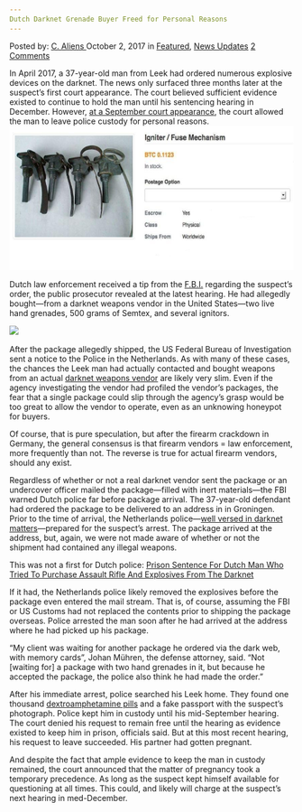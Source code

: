 ```yaml
---
Dutch Darknet Grenade Buyer Freed for Personal Reasons
---
```

<article class="post-listing post-22881 post type-post status-publish format-standard has-post-thumbnail hentry 
 tag-buyer tag-darknet tag-dutch tag-freed tag-grenade tag-personal tag-reasons">
<div class="post-inner">
<span>Posted by: <a href="https://www.deepdotweb.com/author/caliens/" title="">C. Aliens </a></span>
<span>October 2, 2017</span>
<span>in <a href="https://www.deepdotweb.com/category/deepdot-news/" rel="category tag">Featured</a>, <a href="https://www.deepdotweb.com/category/news-updates/" rel="category tag">News Updates</a></span>
<span><a href="https://www.deepdotweb.com/2017/10/02/dutch-darknet-grenade-buyer-freed-personal-reasons/#comments">2 Comments</a></span>


<p>In April 2017, a 37-year-old man from Leek had ordered numerous explosive devices on the darknet. The news only surfaced three months later at the suspect’s first court appearance. The court believed sufficient evidence existed to continue to hold the man until his sentencing hearing in December. However, <a href="http://www.dvhn.nl/groningen/Echtgenote-hoogzwanger-rechtbank-stuurt-verdachte-naar-huis-22503981.html">at a September court appearance</a>, the court allowed the man to leave police custody for personal reasons.<img class="wp-image-22885 aligncenter" src="/imgs/2017/10/word-image.jpeg" width="577" height="255" /></p>
<p>Dutch law enforcement received a tip from the <a href="https://www.deepdotweb.com/tag/fbi/">F.B.I.</a> regarding the suspect&#8217;s order, the public prosecutor revealed at the latest hearing. He had allegedly bought—from a darknet weapons vendor in the United States—two live hand grenades, 500 grams of Semtex, and several ignitors.</p>
<p><img class="wp-image-22886" src="/imgs/2017/10/word-image-1.jpeg" srcset="/imgs/2017/10/word-image-1.jpeg 770w, /imgs/2017/10/word-image-1-300x169.jpeg 300w" sizes="(max-width: 770px) 100vw, 770px" /></p>
<p>After the package allegedly shipped, the US Federal Bureau of Investigation sent a notice to the Police in the Netherlands. As with many of these cases, the chances the Leek man had actually contacted and bought weapons from an actual <a href="https://www.deepdotweb.com/tag/weapons/">darknet weapons vendor</a> are likely very slim. Even if the agency investigating the vendor had profiled the vendor&#8217;s packages, the fear that a single package could slip through the agency&#8217;s grasp would be too great to allow the vendor to operate, even as an unknowing honeypot for buyers.</p>
<p>Of course, that is pure speculation, but after the firearm crackdown in Germany, the general consensus is that firearm vendors = law enforcement, more frequently than not. The reverse is true for actual firearm vendors, should any exist.</p>
<p>Regardless of whether or not a real darknet vendor sent the package or an undercover officer mailed the package—filled with inert materials—the FBI warned Dutch police far before package arrival. The 37-year-old defendant had ordered the package to be delivered to an address in in Groningen. Prior to the time of arrival, the Netherlands police—<a href="https://www.deepdotweb.com/2017/08/07/dutch-police-taken-12-dream-accounts-likely/">well versed in darknet matters</a>—prepared for the suspect&#8217;s arrest. The package arrived at the address, but, again, we were not made aware of whether or not the shipment had contained any illegal weapons.</p>
<p>This was not a first for Dutch police: <a href="https://www.deepdotweb.com/2017/05/10/prison-sentence-dutch-man-tried-purchase-assault-rifle-explosives-darknet/">Prison Sentence For Dutch Man Who Tried To Purchase Assault Rifle And Explosives From The Darknet</a></p>
<p>If it had, the Netherlands police likely removed the explosives before the package even entered the mail stream. That is, of course, assuming the FBI or US Customs had not replaced the contents prior to shipping the package overseas. Police arrested the man soon after he had arrived at the address where he had picked up his package.</p>
<p>“My client was waiting for another package he ordered via the dark web, with memory cards”, Johan Mühren, the defense attorney, said. “Not [waiting for] a package with two hand grenades in it, but because he accepted the package, the police also think he had made the order.&#8221;</p>
<p>After his immediate arrest, police searched his Leek home. They found one thousand <a href="https://www.deepdotweb.com/tag/amphetamine/">dextroamphetamine pills</a> and a fake passport with the suspect&#8217;s photograph. Police kept him in custody until his mid-September hearing. The court denied his request to remain free until the hearing as evidence existed to keep him in prison, officials said. But at this most recent hearing, his request to leave succeeded. His partner had gotten pregnant.</p>
<p>And despite the fact that ample evidence to keep the man in custody remained, the court announced that the matter of pregnancy took a temporary precedence. As long as the suspect kept himself available for questioning at all times. This could, and likely will charge at the suspect&#8217;s next hearing in med-December.</p>
</div>
<span style="display:none"><a href="https://www.deepdotweb.com/tag/buyer/" rel="tag">buyer</a> <a href="https://www.deepdotweb.com/tag/darknet/" rel="tag">darknet</a> <a href="https://www.deepdotweb.com/tag/dutch/" rel="tag">dutch</a> <a href="https://www.deepdotweb.com/tag/freed/" rel="tag">freed</a> <a href="https://www.deepdotweb.com/tag/grenade/" rel="tag">grenade</a> <a href="https://www.deepdotweb.com/tag/personal/" rel="tag">personal</a> <a href="https://www.deepdotweb.com/tag/reasons/" rel="tag">reasons</a></span> <span style="display:none" class="updated">2017-10-02</span>
<div style="display:none" class="vcard author" itemprop="author" itemscope itemtype="http://schema.org/Person"><strong class="fn" itemprop="name"><a href="https://www.deepdotweb.com/author/caliens/" title="Posts by C. Aliens" rel="author">C. Aliens</a></strong></div>
</div>
</article>

